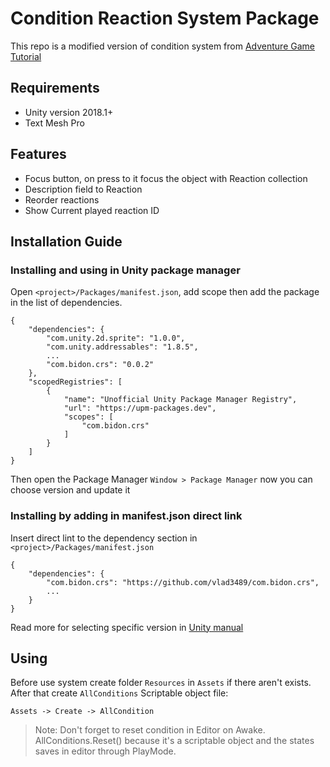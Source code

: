 # Condition Reaction System Package

This repo is a modified version of condition system from [Adventure Game Tutorial](https://learn.unity.com/tutorial/adventure-game-phase-1-the-player)

## Requirements

- Unity version 2018.1+
- Text Mesh Pro

## Features

- Focus button, on press to it focus the object with Reaction collection
- Description field to Reaction
- Reorder reactions
- Show Current played reaction ID

## Installation Guide

### Installing and using in Unity package manager

Open `<project>/Packages/manifest.json`, add scope then add the package in the list of dependencies.
```
{
	"dependencies": {
		"com.unity.2d.sprite": "1.0.0",
		"com.unity.addressables": "1.8.5",
		...
		"com.bidon.crs": "0.0.2"
	},
	"scopedRegistries": [
		{
			"name": "Unofficial Unity Package Manager Registry",
			"url": "https://upm-packages.dev",
			"scopes": [
				"com.bidon.crs"
			]
		}
	]
}
```
Then open the Package Manager `Window > Package Manager` now you can choose version and update it

### Installing by adding in manifest.json direct link

Insert direct lint to the dependency section in `<project>/Packages/manifest.json`

```
{
	"dependencies": {
		"com.bidon.crs": "https://github.com/vlad3489/com.bidon.crs",
		...
	}
}
```
Read more for selecting specific version in [Unity manual](https://docs.unity3d.com/Manual/upm-git.html)

## Using

Before use system create folder `Resources` in `Assets` if there aren't exists.
After that create `AllConditions` Scriptable object file:

`Assets -> Create -> AllCondition`

>Note: Don't forget to reset condition in Editor on Awake. AllConditions.Reset() because it's a scriptable object and the states saves in editor through PlayMode.